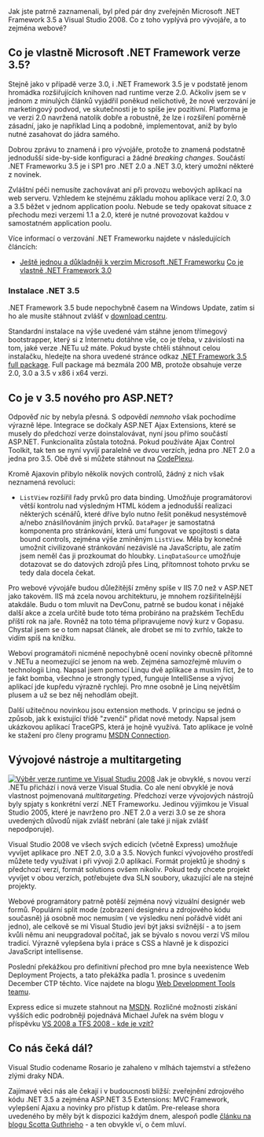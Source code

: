 <!-- dcterms:identifier = aspnetcz#173 -->
<!-- dcterms:title = Visual Studio 2008 je venku a co z toho vyplývá -->
<!-- dcterms:abstract = Před několika dny byla uveřejněna finální verze Microsoft .NET Frameworku 3.5 a Visual Studia 2008. Pojďme se podívat na to, co z toho vyplývá a jak náročný bude přechod. -->
<!-- np9:categoryId = 7 -->
<!-- x4w:category = Software -->
<!-- np9:authorId = 1 -->
<!-- np9:authorEmail = michal.valasek@altairis.cz -->
<!-- dcterms:creator = Michal Altair Valášek -->
<!-- dcterms:created = 2007-12-05T09:00:55+01:00 -->
<!-- dcterms:dateAccepted = 2007-12-05T09:00:55+01:00 -->

Jak jste patrně zaznamenali, byl před pár dny zveřejněn Microsoft .NET Framework 3.5 a Visual Studio 2008. Co z toho vyplývá pro vývojáře, a to zejména webové?

## Co je vlastně Microsoft .NET Framework verze 3.5?

Stejně jako v případě verze 3.0, i .NET Framework 3.5 je v podstatě jenom hromádka rozšiřujících knihoven nad runtime verze 2.0. Ačkoliv jsem se v jednom z minulých článků vyjádřil poněkud nelichotivě, že nové verzování je marketingový podvod, ve skutečnosti je to spíše jev pozitivní. Platforma je ve verzi 2.0 navržená natolik dobře a robustně, že lze i rozšíření poměrně zásadní, jako je například Linq a podobně, implementovat, aniž by bylo nutné zasahovat do jádra samého.

Dobrou zprávu to znamená i pro vývojáře, protože to znamená podstatně jednodušší side-by-side konfiguraci a žádné *breaking changes*. Součástí .NET Frameworku 3.5 je i SP1 pro .NET 2.0 a .NET 3.0, který umožní některé z novinek.

Zvláštní péči nemusíte zachovávat ani při provozu webových aplikací na web serveru. Vzhledem ke stejnému základu mohou aplikace verzí 2.0, 3.0 a 3.5 běžet v jednom application poolu. Nebude se tedy opakovat situace z přechodu mezi verzemi 1.1 a 2.0, které je nutné provozovat každou v samostatném application poolu.

Více informací o verzování .NET Frameworku najdete v následujících článcích:

*   [Ještě jednou a důkladněji k verzím Microsoft .NET Frameworku](http://www.aspnet.cz/Articles/161-jeste-jednou-a-dukladneji-k-verzim-microsoft-net-frameworku.aspx) [Co je vlastně .NET Framework 3.0](http://www.aspnet.cz/Articles/123-co-je-vlastne-net-framework-3-0.aspx) 

### Instalace .NET 3.5

.NET Framework 3.5 bude nepochybně časem na Windows Update, zatím si ho ale musíte stáhnout zvlášť v [download centru](http://go.microsoft.com/?linkid=7755937).

Standardní instalace na výše uvedené vám stáhne jenom třímegový bootstrapper, který si z Internetu dotáhne vše, co je třeba, v závislosti na tom, jaké verze .NETu už máte. Pokud byste chtěli stáhnout celou instalačku, hledejte na shora uvedené stránce odkaz [.NET Framework 3.5 full package](http://download.microsoft.com/download/6/0/f/60fc5854-3cb8-4892-b6db-bd4f42510f28/dotnetfx35.exe). Full package má bezmála 200 MB, protože obsahuje verze 2.0, 3.0 a 3.5 v x86 i x64 verzi.

## Co je v 3.5 nového pro ASP.NET?

Odpověď *nic* by nebyla přesná. S odpovědí *nemnoho* však pochodíme výrazně lépe. Integrace se dočkaly ASP.NET Ajax Extensions, které se musely do předchozí verze doinstalovávat, nyní jsou přímo součástí ASP.NET. Funkcionalita zůstala totožná. Pokud používáte Ajax Control Toolkit, tak ten se nyní vyvíjí paralelně ve dvou verzích, jedna pro .NET 2.0 a jedna pro 3.5. Obě dvě si můžete stáhnout na [CodePlexu](http://www.codeplex.com/AtlasControlToolkit/).

Kromě Ajaxovin přibylo několik nových controlů, žádný z nich však neznamená revoluci:

*   `ListView` rozšířil řady prvků pro data binding. Umožňuje programátorovi větší kontrolu nad výsledným HTML kódem a jednodušší realizaci některých scénářů, které dříve bylo nutno řešit poněkud nesystémově a/nebo znásilňováním jiných prvků. `DataPager` je samostatná komponenta pro stránkování, která umí fungovat ve spojitosti s data bound controls, zejména výše zmíněným `ListView`. Měla by konečně umožnit civilizované stránkování nezávislé na JavaScriptu, ale zatím jsem neměl čas ji prozkoumat do hloubky. `LinqDataSource` umožňuje dotazovat se do datových zdrojů přes Linq, přítomnost tohoto prvku se tedy dala docela čekat. 

Pro webové vývojáře budou důležitější změny spíše v IIS 7.0 než v ASP.NET jako takovém. IIS má zcela novou architekturu, je mnohem rozšiřitelnější atakdále. Budu o tom mluvit na DevConu, patrně se budou konat i nějaké další akce a zcela určitě bude toto téma probíráno na pražském TechEdu příští rok na jaře. Rovněž na toto téma připravujeme nový kurz v Gopasu. Chystal jsem se o tom napsat článek, ale drobet se mi to zvrhlo, takže to vidím spíš na knížku.

Weboví programátoři nicméně nepochybně ocení novinky obecně přítomné v .NETu a neomezující se jenom na web. Zejména samozřejmě mluvím o technologii Linq. Napsal jsem pomocí Linqu dvě aplikace a musím říct, že to je fakt bomba, všechno je strongly typed, funguje IntelliSense a vývoj aplikací jde kupředu výrazně rychleji. Pro mne osobně je Linq největším plusem a už se bez něj nehodlám obejít.

Další užitečnou novinkou jsou extension methods. V principu se jedná o způsob, jak k existující třídě "zvenčí" přidat nové metody. Napsal jsem ukázkovou aplikací TraceGPS, která je hojně využívá. Tato aplikace je volně ke stažení pro členy programu [MSDN Connection](https://www.microsoft.com/cze/msdn/connection/).

## Vývojové nástroje a multitargeting

[![V&yacute;běr verze runtime ve Visual Studiu 2008](https://www.cdn.altairis.cz/Blog/2007/20071203-20071202-multitargeting_thumb.gif)](https://www.cdn.altairis.cz/Blog/2007/20071203-20071202-multitargeting_2.gif) Jak je obvyklé, s novou verzí .NETu přichází i nová verze Visual Studia. Co ale není obvyklé je nová vlastnost pojmenovaná *multitargeting*. Předchozí verze vývojových nástrojů byly spjaty s konkrétní verzí .NET Frameworku. Jedinou výjimkou je Visual Studio 2005, které je navrženo pro .NET 2.0 a verzi 3.0 se ze shora uvedených důvodů nijak zvlášť nebrání (ale také ji nijak zvlášť nepodporuje).

Visual Studio 2008 ve všech svých edicích (včetně Express) umožňuje vyvíjet aplikace pro .NET 2.0, 3.0 a 3.5. Nových funkcí vývojového prostředí můžete tedy využívat i při vývoji 2.0 aplikací. Formát projektů je shodný s předchozí verzí, formát solutions ovšem nikoliv. Pokud tedy chcete projekt vyvíjet v obou verzích, potřebujete dva SLN soubory, ukazující ale na stejné projekty.

Webové programátory patrně potěší zejména nový vizuální designér web formů. Populární split mode (zobrazení designéru a zdrojového kódu současně) já osobně moc nemusím ( ve výsledku není pořádvě vidět ani jedno), ale celkově se mi Visual Studio jeví být jaksi svižnější - a to jsem kvůli němu ani neupgradoval počítač, jak se bývalo s novou verzí VS milou tradicí. Výrazně vylepšena byla i práce s CSS a hlavně je k dispozici JavaScript intellisense.

Poslední překážkou pro definitivní přechod pro mne byla neexistence Web Deployment Projects, a tato překážka padla 1. prosince s uvedením December CTP těchto. Více najdete na blogu [Web Development Tools teamu](http://blogs.msdn.com/webdevtools/archive/2007/12/01/web-deployment-projects-wdp-for-visual-studio-2008-december-2007-ctp-released.aspx).

Express edice si muzete stahnout na [MSDN](http://www.microsoft.com/express/). Rozličné možnosti získání vyšších edic podrobněji pojednává Michael Juřek na svém blogu v příspěvku [VS 2008 a TFS 2008 - kde je vzít?](http://blog.vyvojar.cz/mjurek/archive/2007/12/02/vs-2008-a-tfs-2008-kde-je-vz-t.aspx)

## Co nás čeká dál?

Visual Studio codename Rosario je zahaleno v mlhách tajemství a střeženo zlými draky NDA.

Zajímavé věci nás ale čekají i v budoucnosti bližší: zveřejnění zdrojového kódu .NET 3.5 a zejména ASP.NET 3.5 Extensions: MVC Framework, vylepšení Ajaxu a novinky pro přístup k datům. Pre-release shora uvedeného by měly být k dispozici každým dnem, alespoň podle [článku na blogu Scotta Guthrieho](http://weblogs.asp.net/scottgu/archive/2007/11/29/net-web-product-roadmap-asp-net-silverlight-iis7.aspx) - a ten obvykle ví, o čem mluví.